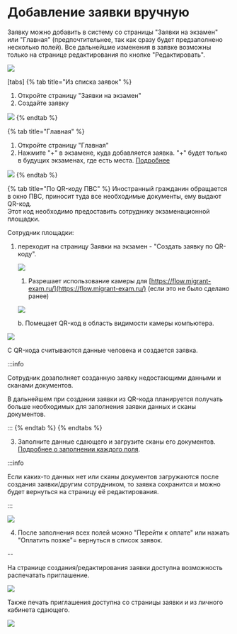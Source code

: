 # Добавление заявки вручную

Заявку можно добавить в систему со страницы "Заявки на экзамен" или "Главная" (предпочтительнее, так как сразу будет предзаполнено несколько полей). Все дальнейшие изменения в заявке  возможны только на странице редактирования по кнопке "Редактировать".

![](<../../.gitbook/assets/image (397).png>)

[tabs]
{% tab title="Из списка заявок" %}


1. Откройте страницу "Заявки на экзамен"
2. Создайте заявку

![](<../../.gitbook/assets/image (334).png>)
{% endtab %}

{% tab title="Главная" %}
1. Откройте страницу "Главная"
2. Нажмите "+" в экзамене, куда добавляется заявка. "+" будет только в будущих экзаменах, где есть места. [Подробнее](../kvota-na-ekzamen.-gde-posmotret.md)

![](<../../.gitbook/assets/image (335).png>)
{% endtab %}

{% tab title="По QR-коду  ПВС" %}
Иностранный гражданин обращается в окно ПВС, приносит туда все необходимые документы, ему выдают QR-код. \
Этот код необходимо предоставить сотруднику экзаменационной площадки.

Сотрудник площадки:

1.  переходит на страницу Заявки на экзамен - "Создать заявку по QR-коду".

    ![](<../../.gitbook/assets/image (17).png>)

    1. Разрешает использование камеры для [https://flow.migrant-exam.ru/](https://flow.migrant-exam.ru/) (если это не было сделано ранее)



    ![](<../../.gitbook/assets/image (18).png>)

    b. Помещает QR-код в область видимости камеры компьютера.

![](<../../.gitbook/assets/image (19).png>)

С QR-кода считываются данные человека и создается заявка.

:::info

Сотрудник дозаполняет созданную заявку недостающими данными и сканами документов.

В дальнейшем при создании заявки из QR-кода планируется получать больше необходимых для заполнения заявки данных и сканы документов.

:::
{% endtab %}
{% endtabs %}

3. Заполните данные сдающего и загрузите сканы его документов. [Подробнее о заполнении каждого поля](zapolnenie-polei-v-zayavke.md).

:::info

Если каких-то данных нет или сканы документов загружаются после создания заявки/другим сотрудником, то заявка сохранится и можно будет вернуться на страницу её редактирования.

:::

![](<../../.gitbook/assets/image (140).png>)

4. После заполнения всех полей можно "Перейти к оплате" или нажать "Оплатить позже"= вернуться в список заявок.

\--

На странице создания/редактирования заявки доступна возможность  распечатать приглашение.

![](<../../.gitbook/assets/image (98).png>)

Также печать приглашения доступна со страницы заявки и из личного кабинета сдающего.

![](<../../.gitbook/assets/image (398).png>)
